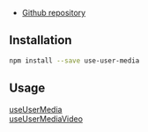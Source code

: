 - [Github repository](https://github.com/yoyota/use-user-media)

## Installation

```bash
npm install --save use-user-media
```

## Usage
[useUserMedia](/#/useUserMedia)  
[useUserMediaVideo](/#/useUserMediaVideo)